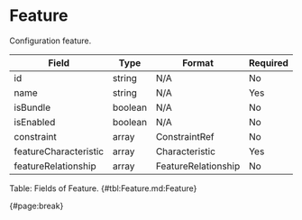 <!--
    ATTENTION: This file was generated via gradle!
               Do NOT manually edit this file! Any such changes will be overwritten!
-->

# Feature

Configuration feature.

| Field | Type | Format | Required |
| ------- | ------- | ------- | --- |
| id | string | N/A | No |
| name | string | N/A | Yes |
| isBundle | boolean | N/A | No |
| isEnabled | boolean | N/A | No |
| constraint | array | ConstraintRef | No |
| featureCharacteristic | array | Characteristic | Yes |
| featureRelationship | array | FeatureRelationship | No |

Table: Fields of Feature. {#tbl:Feature.md:Feature}

{#page:break}
